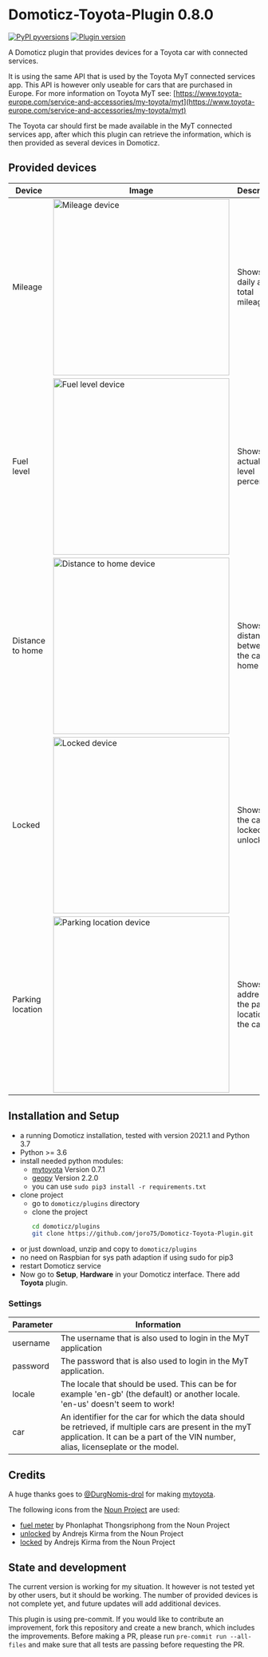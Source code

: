 # Domoticz-Toyota-Plugin 0.8.0
[![PyPI pyversions](https://img.shields.io/badge/python-3.7-blue.svg)]() [![Plugin version](https://img.shields.io/badge/version-0.8.0-red.svg)](https://github.com/joro75/Domoticz-Toyota-Plugin/branches)

A Domoticz plugin that provides devices for a Toyota car with connected services.

It is using the same API that is used by the Toyota MyT connected services
app. This API is however only useable for cars that are purchased in Europe.
For more information on Toyota MyT see:
[https://www.toyota-europe.com/service-and-accessories/my-toyota/myt](https://www.toyota-europe.com/service-and-accessories/my-toyota/myt)

The Toyota car should first be made available in the MyT connected services
app, after which this plugin can retrieve the information, which is then provided as several
devices in Domoticz.

## Provided devices
| Device           | Image                                                                                                                                                 | Description                                          |
| ---------------- | ----------------------------------------------------------------------------------------------------------------------------------------------------- | ---------------------------------------------------- |
| Mileage          | <img src='https://github.com/joro75/Domoticz-Toyota-Plugin/raw/main/resources/device_mileage.png' width='353' alt='Mileage device'>                   | Shows the daily and total mileage                    |
| Fuel level       | <img src='https://github.com/joro75/Domoticz-Toyota-Plugin/raw/main/resources/device_fuel_level.png' width='353' alt='Fuel level device'>             | Shows the actual fuel level percentage               |
| Distance to home | <img src='https://github.com/joro75/Domoticz-Toyota-Plugin/raw/main/resources/device_distance_to_home.png' width='353' alt='Distance to home device'> | Shows the distance between the car and home          |
| Locked           | <img src='https://github.com/joro75/Domoticz-Toyota-Plugin/raw/main/resources/device_locked_locked.png' width='353' alt='Locked device'>              | Shows if the car is locked or unlocked               |
| Parking location | <img src='https://github.com/joro75/Domoticz-Toyota-Plugin/raw/main/resources/device_parking_location.png' width='353' alt='Parking location device'> | Shows the address of the parking location of the car |

## Installation and Setup
- a running Domoticz installation, tested with version 2021.1 and Python 3.7
- Python >= 3.6
- install needed python modules:
   - [mytoyota](https://github.com/DurgNomis-drol/mytoyota) Version 0.7.1
   - [geopy](https://github.com/geopy/geopy) Version 2.2.0
   - you can use `sudo pip3 install -r requirements.txt`
- clone project
    - go to `domoticz/plugins` directory
    - clone the project
        ```bash
        cd domoticz/plugins
        git clone https://github.com/joro75/Domoticz-Toyota-Plugin.git
        ```
- or just download, unzip and copy to `domoticz/plugins`
- no need on Raspbian for sys path adaption if using sudo for pip3
- restart Domoticz service
- Now go to **Setup**, **Hardware** in your Domoticz interface. There add **Toyota** plugin.

### Settings
| Parameter   | Information                                                                                                                                                                                  |
| ----------- | -------------------------------------------------------------------------------------------------------------------------------------------------------------------------------------------- |
| username    | The username that is also used to login in the MyT application                                                                                                                               |
| password    | The password that is also used to login in the MyT application.                                                                                                                              |
| locale      | The locale that should be used. This can be for example 'en-gb' (the default) or another locale. 'en-us' doesn't seem to work!                                                               |
| car         | An identifier for the car for which the data should be retrieved, if multiple cars are present in the myT application. It can be a part of the VIN number, alias, licenseplate or the model. |

## Credits
A huge thanks goes to [@DurgNomis-drol](https://github.com/DurgNomis-drol/) for making [mytoyota](https://github.com/DurgNomis-drol/mytoyota).

The following icons from the [Noun Project](https://thenounproject.com) are used:
* [fuel meter](https://thenounproject.com/search/?q=fuel+meter&i=2690780#) by Phonlaphat Thongsriphong from the Noun Project
* [unlocked](https://thenounproject.com/andrejs/collection/view-thin/?i=3863254) by Andrejs Kirma from the Noun Project
* [locked](https://thenounproject.com/search/?q=car+locked&i=3863407#) by Andrejs Kirma from the Noun Project

## State and development
The current version is working for my situation. It however is not tested yet by other users, but it should
be working. The number of provided devices is not complete yet, and future updates will add additional devices.

This plugin is using pre-commit. If you would like to contribute an improvement, fork this repository and
create a new branch, which includes the improvements. Before making a PR, please run `pre-commit run --all-files`
and make sure that all tests are passing before requesting the PR.
